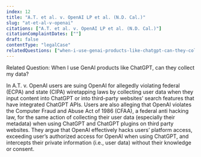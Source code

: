 ```yaml
---
index: 12
title: "A.T. et al. v. OpenAI LP et al. (N.D. Cal.)"
slug: "at-et-al-v-openai"
citations: ["A.T. et al. v. OpenAI LP et al. (N.D. Cal.)"]
citationComplaintDates: [""]
draft: false 
contentType: "legalCase"
relatedQuestions: ["when-i-use-genai-products-like-chatgpt-can-they-collect-my-data"]
---
```


Related Question: When I use GenAI products like ChatGPT, can they collect my data? 

In A.T. v. OpenAI users are suing OpenAI for allegedly violating federal (ECPA) and state (CIPA) wiretapping laws by collecting user data when they input content into ChatGPT or into third-party websites’ search features that have integrated ChatGPT APIs. Users are also alleging that OpenAI violates the Computer Fraud and Abuse Act of 1986 (CFAA), a federal anti hacking law, for the same action of collecting their user data (especially their metadata) when using ChatGPT and ChatGPT plugins on third party websites. They argue that OpenAI effectively hacks users’ platform access, exceeding user’s authorized access for OpenAI when using ChatGPT, and intercepts their private information (i.e., user data) without their knowledge or consent.


